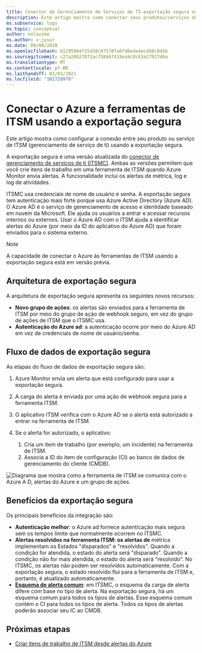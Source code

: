 ```yaml
---
title: Conector de Gerenciamento de Serviços de TI-exportação segura no Azure Monitor
description: Este artigo mostra como conectar seus produtos/serviços de ITSM com exportação segura em Azure Monitor para monitorar e gerenciar centralmente os itens de trabalho de ITSM.
ms.subservice: logs
ms.topic: conceptual
author: nolavime
ms.author: v-jysur
ms.date: 09/08/2020
ms.openlocfilehash: b1295904f25d38c97578fa6fd6ede4ecd50c0456
ms.sourcegitcommit: c27a20b278f2ac758447418ea4c8c61e27927d6a
ms.translationtype: MT
ms.contentlocale: pt-BR
ms.lasthandoff: 03/03/2021
ms.locfileid: "101728970"
---
```

# <a name="connect-azure-to-itsm-tools-by-using-secure-export"></a>Conectar o Azure a ferramentas de ITSM usando a exportação segura

Este artigo mostra como configurar a conexão entre seu produto ou serviço de ITSM (gerenciamento de serviço de ti) usando a exportação segura.

A exportação segura é uma versão atualizada do [conector de gerenciamento de serviços de ti (ITSMC)](./itsmc-overview.md). Ambas as versões permitem que você crie itens de trabalho em uma ferramenta de ITSM quando Azure Monitor envia alertas. A funcionalidade inclui os alertas de métrica, log e log de atividades.

ITSMC usa credenciais de nome de usuário e senha. A exportação segura tem autenticação mais forte porque usa Azure Active Directory (Azure AD). O Azure AD é o serviço de gerenciamento de acesso e identidade baseado em nuvem da Microsoft. Ele ajuda os usuários a entrar e acessar recursos internos ou externos. Usar o Azure AD com o ITSM ajuda a identificar alertas do Azure (por meio da ID do aplicativo do Azure AD) que foram enviados para o sistema externo.

> [!NOTE]
> A capacidade de conectar o Azure às ferramentas de ITSM usando a exportação segura está em versão prévia.

## <a name="secure-export-architecture"></a>Arquitetura de exportação segura

A arquitetura de exportação segura apresenta os seguintes novos recursos:

* **Novo grupo de ações**: os alertas são enviados para a ferramenta de ITSM por meio do grupo de ação de webhook seguro, em vez do grupo de ações de ITSM que o ITSMC usa.
* **Autenticação do Azure ad**: a autenticação ocorre por meio do Azure AD em vez de credenciais de nome de usuário/senha.

## <a name="secure-export-data-flow"></a>Fluxo de dados de exportação segura

As etapas do fluxo de dados de exportação segura são:

1. Azure Monitor envia um alerta que está configurado para usar a exportação segura.
2. A carga do alerta é enviada por uma ação de webhook segura para a ferramenta ITSM.
3. O aplicativo ITSM verifica com o Azure AD se o alerta está autorizado a entrar na ferramenta de ITSM.
4. Se o alerta for autorizado, o aplicativo:
   
   1. Cria um item de trabalho (por exemplo, um incidente) na ferramenta de ITSM.
   2. Associa a ID do item de configuração (CI) ao banco de dados de gerenciamento do cliente (CMDB).

![Diagrama que mostra como a ferramenta de ITSM se comunica com o Azure A D, alertas do Azure e um grupo de ações.](media/it-service-management-connector-secure-webhook-connections/secure-export-diagram.png)

## <a name="benefits-of-secure-export"></a>Benefícios da exportação segura

Os principais benefícios da integração são:

* **Autenticação melhor**: o Azure ad fornece autenticação mais segura sem os tempos limite que normalmente ocorrem no ITSMC.
* **Alertas resolvidos na ferramenta ITSM: os alertas de** métrica implementam os Estados "disparados" e "resolvidos". Quando a condição for atendida, o estado do alerta será "disparado". Quando a condição não for mais atendida, o estado do alerta será "resolvido". No ITSMC, os alertas não podem ser resolvidos automaticamente. Com a exportação segura, o estado resolvido flui para a ferramenta de ITSM e, portanto, é atualizado automaticamente.
* **[Esquema de alerta comum](./alerts-common-schema.md)**: em ITSMC, o esquema da carga de alerta difere com base no tipo de alerta. Na exportação segura, há um esquema comum para todos os tipos de alertas. Esse esquema comum contém o CI para todos os tipos de alerta. Todos os tipos de alertas poderão associar seu IC ao CMDB.

## <a name="next-steps"></a>Próximas etapas

* [Criar itens de trabalho de ITSM desde alertas do Azure](./itsmc-overview.md)